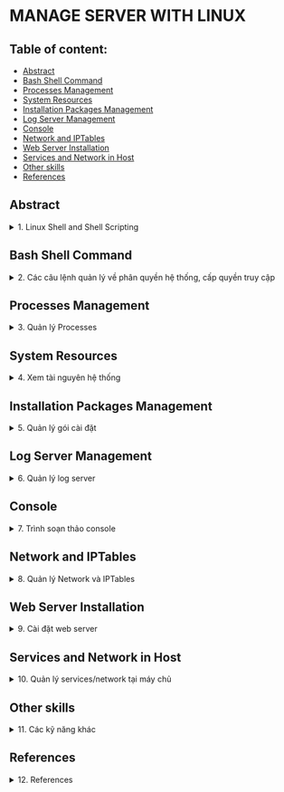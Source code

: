 # MANAGE SERVER WITH LINUX
## Table of content:
- [Abstract](#abstract)
- [Bash Shell Command](#bash-shell-command)
- [Processes Management](#processes-management)
- [System Resources](#system-resources)
- [Installation Packages Management](#installation-packages-management)
- [Log Server Management](#log-server-management)
- [Console](#console)
- [Network and IPTables](#network-and-iptables)
- [Web Server Installation](#web-server-installation)
- [Services and Network in Host](#services-and-network-in-host)
- [Other skills](#other-skills)
- [References](#references)

## Abstract
<details><summary>1. Linux Shell and Shell Scripting</summary>
<p>
  
  ### Reference link:
  
* [Shell script bash file](https://www.geeksforgeeks.org/introduction-linux-shell-shell-scripting/)


### Introduction
  
> If you are using any major operating system you are indirectly interacting to shell. If you are running Ubuntu, Linux Mint or any other Linux distribution, you are interacting to shell every time you use terminal. In this article I will discuss about linux shells and shell scripting so before understanding shell scripting we have to get familiar with following terminologies

* Kernel
* Shell
* Terminal

### What is Kernel

> The kernel is a computer program that is the core of a computer's operating system, with complete control over everthing in the system. It manages following resources of the Linux system - 

* File management
* Process management
* I/O management
* Memory management
* Device management etc.

### What is Shell

> A shell is special user program which provide  an interface to user to use operating system services. Shell accept human readble commands from user and convert them into something which kernel can such as keyboards or from files. The shell gets started when the user logs in or start the terminal.

![linux shell](https://media.geeksforgeeks.org/wp-content/uploads/18834419_1198504446945937_35839918_n-300x291.png)

> Shell is broadly classified into two categories -

* Command Line Shell
* Graphical Shell

## Command Line Shell

> Shell can be accessed by user using a command line interface. A special program called Terminal in linux/macOS or Command Prompt in Windows OS is provided to type in the human readable commands such as “cat”, “ls” etc. and then it is being execute. The result is then displayed on the terminal to the user. A terminal in Ubuntu 16.4 system looks like this –

![linux command line](https://media.geeksforgeeks.org/wp-content/uploads/cli_example.png)

> In above screenshot “ls” command with “-l” option is executed.
It will list all the files in current working directory in long listing format.
Working with command line shell is bit difficult for the beginners because it’s hard to memorize so many commands. It is very powerful, it allows user to store commands in a file and execute them together. This way any repetitive task can be easily automated. These files are usually called batch files in Windows and Shell Scripts in Linux/macOS systems.

## Graphical Shells

> Graphical shells provide means for manipulating programs based on graphical user interface (GUI), by allowing for operations such as opening, closing, moving and resizing windows, as well as switching focus between windows. Window OS or Ubuntu OS can be considered as good example which provide GUI to user for interacting with program. User do not need to type in command for every actions.A typical GUI in Ubuntu system –

[GUI shell](https://media.geeksforgeeks.org/wp-content/uploads/GUI-shell.png)

> There are several shells are available for Linux systems like –

* BASH (Bourne Again SHell) – It is most widely used shell in Linux systems. It is used as default login shell in Linux systems and in macOS. It can also be installed on Windows OS.
* CSH (C SHell) – The C shell’s syntax and usage are very similar to the C programming language.
* KSH (Korn SHell) – The Korn Shell also was the base for the POSIX Shell standard specifications etc.

Each shell does the same job but understand different commands and provide different built in functions.

## Shell scripting

> Usually shells are interactive that mean, they accept command as input from users and execute them. However some time we want to execute a bunch of commands routinely, so we have type in all commands each time in terminal.
As shell can also take commands as input from file we can write these commands in a file and can execute them in shell to avoid this repetitive work. These files are called Shell Scripts or Shell Programs. Shell scripts are similar to the batch file in MS-DOS. Each shell script is saved with .sh file extension eg. myscript.sh
> A shell script have syntax just like any other programming language. If you have any prior experience with any programming language like Python, C/C++ etc. it would be very easy to get started with it.
A shell script comprises following elements –

* Shell Keywords – if, else, break etc.
* Shell commands – cd, ls, echo, pwd, touch etc.
* Functions
* Control flow – if..then..else, case and shell loops etc.

## Why do we need shell scripts

> There are many reasons to write shell scripts –

* To avoid repetitive work and automation
* System admins use shell scripting for routine backups
* System monitoring
* Adding new functionality to the shell etc.

## Advantages of shell scripts

* The command and syntax are exactly the same as those directly entered in command line, so programmer do not need to switch to entirely different syntax
* Writing shell scripts are much quicker
* Quick start
* Interactive debugging etc.

## Disadvantages of shell scripts

* Prone to costly errors, a single mistake can change the command which might be harmful
* Slow execution speed
* Design flaws within the language syntax or implementation
* Not well suited for large and complex task
* Provide minimal data structure unlike other scripting languages. etc

</p>

> REFERENCE:  https://www.geeksforgeeks.org/introduction-linux-shell-shell-scripting/

</details>

## Bash Shell Command
<details>
<summary>2. Các câu lệnh quản lý về phân quyền hệ thống, cấp quyền truy cập</summary>
</details>

## Processes Management
<details>
<summary>3. Quản lý Processes</summary>
</details>

## System Resources
<details>
<summary>4. Xem tài nguyên hệ thống</summary>
</details>

## Installation Packages Management
<details>
<summary>5. Quản lý gói cài đặt</summary>
</details>

## Log Server Management
<details>
<summary>6. Quản lý log server</summary>
</details>

## Console
<details>
<summary>7. Trình soạn thảo console</summary>
</details>

## Network and IPTables
<details>
<summary>8. Quản lý Network và IPTables</summary>
</details>

## Web Server Installation
<details>
<summary>9. Cài đặt web server</summary>
</details>

## Services and Network in Host
<details>
<summary>10. Quản lý services/network tại máy chủ</summary>
</details>

## Other skills
<details>
<summary>11. Các kỹ năng khác</summary>
</details>

## References
<details>
<summary>12. References</summary>
</details>

